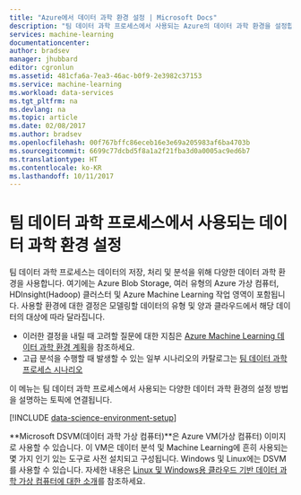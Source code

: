 ```yaml
---
title: "Azure에서 데이터 과학 환경 설정 | Microsoft Docs"
description: "팀 데이터 과학 프로세스에서 사용되는 Azure의 데이터 과학 환경을 설정합니다."
services: machine-learning
documentationcenter: 
author: bradsev
manager: jhubbard
editor: cgronlun
ms.assetid: 481cfa6a-7ea3-46ac-b0f9-2e3982c37153
ms.service: machine-learning
ms.workload: data-services
ms.tgt_pltfrm: na
ms.devlang: na
ms.topic: article
ms.date: 02/08/2017
ms.author: bradsev
ms.openlocfilehash: 00f767bffc86eceb16e3e69a205983af6ba4703b
ms.sourcegitcommit: 6699c77dcbd5f8a1a2f21fba3d0a0005ac9ed6b7
ms.translationtype: HT
ms.contentlocale: ko-KR
ms.lasthandoff: 10/11/2017
---
```

# <a name="set-up-data-science-environments-for-use-in-the-team-data-science-process"></a>팀 데이터 과학 프로세스에서 사용되는 데이터 과학 환경 설정
팀 데이터 과학 프로세스는 데이터의 저장, 처리 및 분석을 위해 다양한 데이터 과학 환경을 사용합니다. 여기에는 Azure Blob Storage, 여러 유형의 Azure 가상 컴퓨터, HDInsight(Hadoop) 클러스터 및 Azure Machine Learning 작업 영역이 포함됩니다. 사용할 환경에 대한 결정은 모델링할 데이터의 유형 및 양과 클라우드에서 해당 데이터의 대상에 따라 달라집니다. 

* 이러한 결정을 내릴 때 고려할 질문에 대한 지침은 [Azure Machine Learning 데이터 과학 환경 계획](plan-your-environment.md)을 참조하세요. 
* 고급 분석을 수행할 때 발생할 수 있는 일부 시나리오의 카탈로그는 [팀 데이터 과학 프로세스 시나리오](plan-sample-scenarios.md)

이 메뉴는 팀 데이터 과학 프로세스에서 사용되는 다양한 데이터 과학 환경의 설정 방법을 설명하는 토픽에 연결됩니다.

[!INCLUDE [data-science-environment-setup](../../../includes/cap-setup-environments.md)]

**Microsoft DSVM(데이터 과학 가상 컴퓨터)**은 Azure VM(가상 컴퓨터) 이미지로 사용할 수 있습니다. 이 VM은 데이터 분석 및 Machine Learning에 흔히 사용되는 몇 가지 인기 있는 도구로 사전 설치되고 구성됩니다. Windows 및 Linux에는 DSVM를 사용할 수 있습니다. 자세한 내용은 [Linux 및 Windows용 클라우드 기반 데이터 과학 가상 컴퓨터에 대한 소개](../data-science-virtual-machine/overview.md)를 참조하세요.

